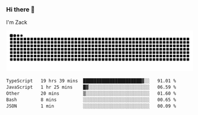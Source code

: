 ### Hi there 👋
I'm Zack

![](https://raw.githubusercontent.com/z4cki/z4cki/refs/heads/output/github-contribution-grid-snake.svg)
<!--START_SECTION:waka-->

```txt
TypeScript   19 hrs 39 mins  ██████████████████████▓░░   91.01 %
JavaScript   1 hr 25 mins    █▓░░░░░░░░░░░░░░░░░░░░░░░   06.59 %
Other        20 mins         ▒░░░░░░░░░░░░░░░░░░░░░░░░   01.60 %
Bash         8 mins          ░░░░░░░░░░░░░░░░░░░░░░░░░   00.65 %
JSON         1 min           ░░░░░░░░░░░░░░░░░░░░░░░░░   00.09 %
```

<!--END_SECTION:waka-->

